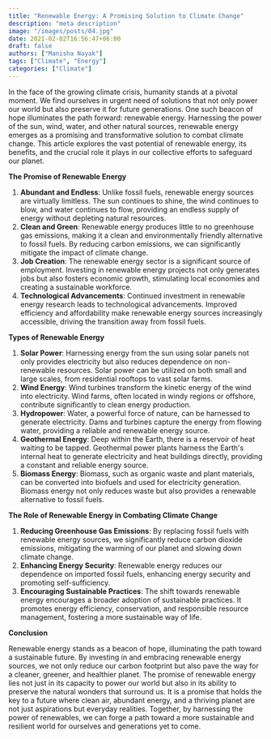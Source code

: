 ```yaml
---
title: "Renewable Energy: A Promising Solution to Climate Change"
description: "meta description"
image: "/images/posts/04.jpg"
date: 2021-02-02T16:56:47+06:00
draft: false
authors: ["Manisha Nayak"]
tags: ["Climate", "Energy"]
categories: ["Climate"]
---
```


In the face of the growing climate crisis, humanity stands at a pivotal moment. We find ourselves in urgent need of solutions that not only power our world but also preserve it for future generations. One such beacon of hope illuminates the path forward: renewable energy. Harnessing the power of the sun, wind, water, and other natural sources, renewable energy emerges as a promising and transformative solution to combat climate change. This article explores the vast potential of renewable energy, its benefits, and the crucial role it plays in our collective efforts to safeguard our planet.

**The Promise of Renewable Energy**

1. **Abundant and Endless**: Unlike fossil fuels, renewable energy sources are virtually limitless. The sun continues to shine, the wind continues to blow, and water continues to flow, providing an endless supply of energy without depleting natural resources.
2. **Clean and Green**: Renewable energy produces little to no greenhouse gas emissions, making it a clean and environmentally friendly alternative to fossil fuels. By reducing carbon emissions, we can significantly mitigate the impact of climate change.
3. **Job Creation**: The renewable energy sector is a significant source of employment. Investing in renewable energy projects not only generates jobs but also fosters economic growth, stimulating local economies and creating a sustainable workforce.
4. **Technological Advancements**: Continued investment in renewable energy research leads to technological advancements. Improved efficiency and affordability make renewable energy sources increasingly accessible, driving the transition away from fossil fuels.

**Types of Renewable Energy**

1. **Solar Power**: Harnessing energy from the sun using solar panels not only provides electricity but also reduces dependence on non-renewable resources. Solar power can be utilized on both small and large scales, from residential rooftops to vast solar farms.
2. **Wind Energy**: Wind turbines transform the kinetic energy of the wind into electricity. Wind farms, often located in windy regions or offshore, contribute significantly to clean energy production.
3. **Hydropower**: Water, a powerful force of nature, can be harnessed to generate electricity. Dams and turbines capture the energy from flowing water, providing a reliable and renewable energy source.
4. **Geothermal Energy**: Deep within the Earth, there is a reservoir of heat waiting to be tapped. Geothermal power plants harness the Earth's internal heat to generate electricity and heat buildings directly, providing a constant and reliable energy source.
5. **Biomass Energy**: Biomass, such as organic waste and plant materials, can be converted into biofuels and used for electricity generation. Biomass energy not only reduces waste but also provides a renewable alternative to fossil fuels.

**The Role of Renewable Energy in Combating Climate Change**

1. **Reducing Greenhouse Gas Emissions**: By replacing fossil fuels with renewable energy sources, we significantly reduce carbon dioxide emissions, mitigating the warming of our planet and slowing down climate change.
2. **Enhancing Energy Security**: Renewable energy reduces our dependence on imported fossil fuels, enhancing energy security and promoting self-sufficiency.
3. **Encouraging Sustainable Practices**: The shift towards renewable energy encourages a broader adoption of sustainable practices. It promotes energy efficiency, conservation, and responsible resource management, fostering a more sustainable way of life.

**Conclusion**

Renewable energy stands as a beacon of hope, illuminating the path toward a sustainable future. By investing in and embracing renewable energy sources, we not only reduce our carbon footprint but also pave the way for a cleaner, greener, and healthier planet. The promise of renewable energy lies not just in its capacity to power our world but also in its ability to preserve the natural wonders that surround us. It is a promise that holds the key to a future where clean air, abundant energy, and a thriving planet are not just aspirations but everyday realities. Together, by harnessing the power of renewables, we can forge a path toward a more sustainable and resilient world for ourselves and generations yet to come.
